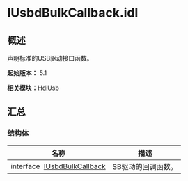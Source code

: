 # IUsbdBulkCallback.idl


## 概述

声明标准的USB驱动接口函数。

**起始版本：** 5.1

**相关模块：**[HdiUsb](_hdi_usb_v2_0.md)


## 汇总


### 结构体

| 名称 | 描述 | 
| -------- | -------- |
| interface&nbsp;&nbsp;[IUsbdBulkCallback](interface_i_usbd_bulk_callback.md) | SB驱动的回调函数。 | 
